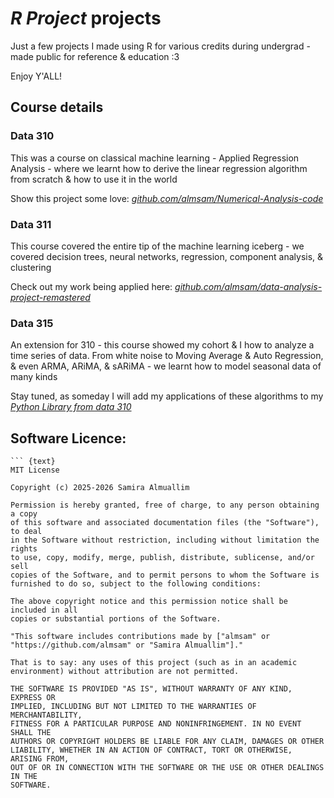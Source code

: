 # *R Project* projects

Just a few projects I made using R for various credits during undergrad - made public for reference & education :3

Enjoy Y'ALL!

## Course details

### Data 310
This was a course on classical machine learning - Applied Regression Analysis - where we learnt how to derive the linear regression algorithm from scratch & how to use it in the world

Show this project some love: [*github.com/almsam/Numerical-Analysis-code*](https://github.com/almsam/Numerical-Analysis-code)

### Data 311
This course covered the entire tip of the machine learning iceberg - we covered decision trees, neural networks, regression, component analysis, & clustering

Check out my work being applied here: [*github.com/almsam/data-analysis-project-remastered*](https://github.com/almsam/data-analysis-project-remastered) 

### Data 315
An extension for 310 - this course showed my cohort & I how to analyze a time series of data. From white noise to Moving Average & Auto Regression, & even ARMA, ARiMA, & sARiMA - we learnt how to model seasonal data of many kinds

Stay tuned, as someday I will add my applications of these algorithms to my [*Python Library from data 310*](https://github.com/almsam/Numerical-Analysis-code)

## Software Licence:

```
``` {text}
MIT License

Copyright (c) 2025-2026 Samira Almuallim

Permission is hereby granted, free of charge, to any person obtaining a copy
of this software and associated documentation files (the "Software"), to deal
in the Software without restriction, including without limitation the rights
to use, copy, modify, merge, publish, distribute, sublicense, and/or sell
copies of the Software, and to permit persons to whom the Software is
furnished to do so, subject to the following conditions:

The above copyright notice and this permission notice shall be included in all
copies or substantial portions of the Software.

"This software includes contributions made by ["almsam" or "https://github.com/almsam" or "Samira Almuallim"]."

That is to say: any uses of this project (such as in an academic environment) without attribution are not permitted.

THE SOFTWARE IS PROVIDED "AS IS", WITHOUT WARRANTY OF ANY KIND, EXPRESS OR
IMPLIED, INCLUDING BUT NOT LIMITED TO THE WARRANTIES OF MERCHANTABILITY,
FITNESS FOR A PARTICULAR PURPOSE AND NONINFRINGEMENT. IN NO EVENT SHALL THE
AUTHORS OR COPYRIGHT HOLDERS BE LIABLE FOR ANY CLAIM, DAMAGES OR OTHER
LIABILITY, WHETHER IN AN ACTION OF CONTRACT, TORT OR OTHERWISE, ARISING FROM,
OUT OF OR IN CONNECTION WITH THE SOFTWARE OR THE USE OR OTHER DEALINGS IN THE
SOFTWARE.

```